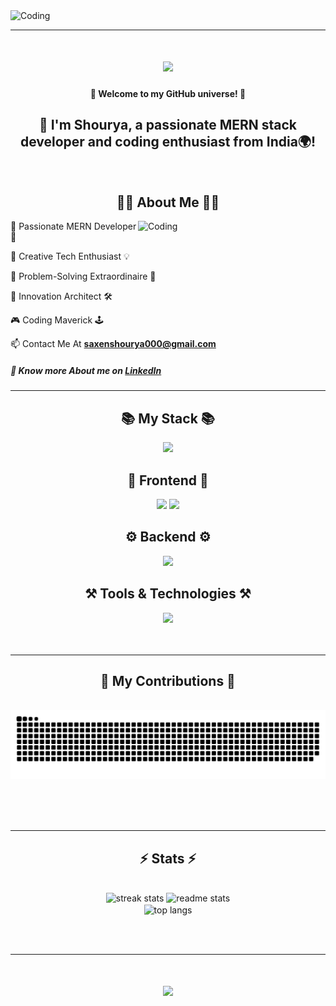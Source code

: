<img alt="Coding" src="https://github.com/SaxenaShourya/SaxenaShourya/assets/143955797/e5a6d997-deaf-4f4f-88c2-18e9c90a688c" />

<hr/>

<h1 align="center">
    <img src="https://readme-typing-svg.herokuapp.com/?font=Pacifico&size=35&center=true&vCenter=true&width=500&height=70&duration=4000&lines=Hi+There!+👋;+I'm+Shourya+Saxena!;Mern+Stack+Developer+💻;" />
</h1>

<h4 align="center">🚀 Welcome to my GitHub universe! 🚀</h4>
<h2 align="center">👋 I'm Shourya, a passionate MERN stack developer and coding enthusiast from India🌍!</h2>

<br/>

<h2 align="center">👨‍💻 About Me 👨‍💻</h2>

<img align="right" width="300" alt="Coding" src="https://github.com/SaxenaShourya/SaxenaShourya/assets/143955797/3ac3278b-8a5e-46f1-9f9e-c01e3ee3874a" />

<p align="left"> 
🌟 Passionate MERN Developer 🚀
</p>
<p align="left"> 
🎨 Creative Tech Enthusiast 💡
</p>
<p align="left"> 
🔧 Problem-Solving Extraordinaire 💪
</p>
<p align="left"> 
🌟 Innovation Architect 🛠️
</p>
<p align="left"> 
🎮 Coding Maverick 🕹️
</p>

📫 Contact Me At **saxenshourya000@gmail.com**

<h5>
  🔗 Know more About me on <a href="https://linkedin.com/in/shouryasaxena" target="_blank">LinkedIn</a>
</h5>

<hr/>
 
<h2 align="center">📚 My Stack 📚</h2>
<div align="center">
    <img src="https://skillicons.dev/icons?i=mongodb,express,react,nodejs" />
</div>

<h2 align="center">🎨 Frontend 🎨</h2>
<div align="center">
    <img src="https://skillicons.dev/icons?i=html,css,js,ts,react,redux,nextjs,tailwind,bootstrap,materialui"/>
    <img src="https://skillicons.dev/icons?i=babel,webpack,githubactions,vite"/>
</div>

<h2 align="center">⚙️ Backend ⚙️</h2>
<div align="center">
    <img src="https://skillicons.dev/icons?i=nodejs,express,mongo,django,nginx,redis,kafka,prisma" />
</div>

<h2 align="center">⚒️ Tools & Technologies ⚒️</h2>
<div align="center">
    <img src="https://skillicons.dev/icons?i=git,github,figma,docker,kubernetes,aws,firebase,appwrite,postman" />
</div>
<br/>

<br/>
<hr/>

<div align="center">
  <h2>🐍 My Contributions 🐍</h2>
  <br>
  <img alt="snake eating my contributions" src="https://raw.githubusercontent.com/SaxenaShourya/SaxenaShourya/output/github-contribution-grid-snake.svg" />
  
  <br/><br/><br/>
</div>

<hr/>

<h2 align="center">⚡ Stats ⚡</h2>
<br>
<div align=center>
  <img width=390 src="https://github-readme-streak-stats-salesp07.vercel.app/?user=SaxenaShourya&count_private=true&theme=react&border_radius=10" alt="streak stats"/>
  <img width=390 src="https://github-readme-stats-salesp07.vercel.app/api?username=SaxenaShourya&count_private=true&show_icons=true&theme=react&rank_icon=github&border_radius=10" alt="readme stats" />
  <br/>
  <img width=325 align="center" src="https://github-readme-stats-salesp07.vercel.app/api/top-langs/?username=SaxenaShourya&layout=compact&theme=react&border_radius=10&size_weight=0.5&count_weight=0.5&exclude_repo=github-readme-stats" alt="top langs" />
</div>

<br/><br/>

<hr/>

<h1 align="center">
    <img src="https://readme-typing-svg.herokuapp.com/?font=Pacifico&size=35&center=true&vCenter=true&width=500&height=70&duration=4000&lines=Thanks+for+visiting+Us!+💖;Let's+Connect!+🚀;" />
</h1>


<!---
SaxenaShourya/SaxenaShourya is a ✨ special ✨ repository because its `README.md` (this file) appears on your GitHub profile.
You can click the Preview link to take a look at your changes.
--->
